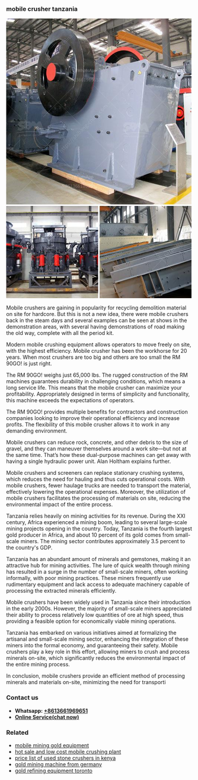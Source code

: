 <h3>mobile crusher tanzania</h3><img src='1708498108.jpg' alt=''><p>Mobile crushers are gaining in popularity for recycling demolition material on site for hardcore. But this is not a new idea, there were mobile crushers back in the steam days and several examples can be seen at shows in the demonstration areas, with several having demonstrations of road making the old way, complete with all the period kit.</p><p>Modern mobile crushing equipment allows operators to move freely on site, with the highest efficiency. Mobile crusher has been the workhorse for 20 years. When most crushers are too big and others are too small the RM 90GO! is just right.</p><p>The RM 90GO! weighs just 65,000 lbs. The rugged construction of the RM machines guarantees durability in challenging conditions, which means a long service life. This means that the mobile crusher can maximize your profitability. Appropriately designed in terms of simplicity and functionality, this machine exceeds the expectations of operators.</p><p>The RM 90GO! provides multiple benefits for contractors and construction companies looking to improve their operational efficiency and increase profits. The flexibility of this mobile crusher allows it to work in any demanding environment.</p><p>Mobile crushers can reduce rock, concrete, and other debris to the size of gravel, and they can maneuver themselves around a work site—but not at the same time. That’s how these dual-purpose machines can get away with having a single hydraulic power unit. Alan Holtham explains further.</p><p>Mobile crushers and screeners can replace stationary crushing systems, which reduces the need for hauling and thus cuts operational costs. With mobile crushers, fewer haulage trucks are needed to transport the material, effectively lowering the operational expenses. Moreover, the utilization of mobile crushers facilitates the processing of materials on site, reducing the environmental impact of the entire process.</p><p>Tanzania relies heavily on mining activities for its revenue. During the XXI century, Africa experienced a mining boom, leading to several large-scale mining projects opening in the country. Today, Tanzania is the fourth largest gold producer in Africa, and about 10 percent of its gold comes from small-scale miners. The mining sector contributes approximately 3.5 percent to the country's GDP.</p><p>Tanzania has an abundant amount of minerals and gemstones, making it an attractive hub for mining activities. The lure of quick wealth through mining has resulted in a surge in the number of small-scale miners, often working informally, with poor mining practices. These miners frequently use rudimentary equipment and lack access to adequate machinery capable of processing the extracted minerals efficiently.</p><p>Mobile crushers have been widely used in Tanzania since their introduction in the early 2000s. However, the majority of small-scale miners appreciated their ability to process relatively low quantities of ore at high speed, thus providing a feasible option for economically viable mining operations.</p><p>Tanzania has embarked on various initiatives aimed at formalizing the artisanal and small-scale mining sector, enhancing the integration of these miners into the formal economy, and guaranteeing their safety. Mobile crushers play a key role in this effort, allowing miners to crush and process minerals on-site, which significantly reduces the environmental impact of the entire mining process.</p><p>In conclusion, mobile crushers provide an efficient method of processing minerals and materials on-site, minimizing the need for transporti</p><h3>Contact us</h3><ul><li><strong>Whatsapp:&nbsp;<a href="https://wa.me/8613661969651">+8613661969651</a></strong></li><li><a href="https://swt.shibang-china.com/?git&amp;zhl&amp;mobile crusher tanzania"><strong>Online Service(chat now)</strong></a></li></ul><h3>Related</h3><ul><li><a href='mobile mining gold equipment.md'>mobile mining gold equipment</a></li><li><a href='hot sale and low cost mobile crushing plant.md'>hot sale and low cost mobile crushing plant</a></li><li><a href='price list of used stone crushers in kenya.md'>price list of used stone crushers in kenya</a></li><li><a href='gold mining machine from germany.md'>gold mining machine from germany</a></li><li><a href='gold refining equipment toronto.md'>gold refining equipment toronto</a></li></ul>